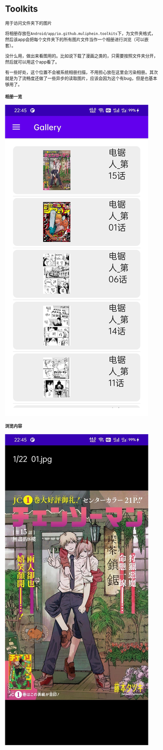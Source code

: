 # Toolkits

用于访问文件夹下的图片

将相册存放在`Android/app/io.github.muliphein.toolkits`下，为文件夹格式，然后该app会把每个文件夹下的所有图片文件当作一个相册进行浏览（可以嵌套）。

没什么用，做出来看图用的。比如说下载了漫画之类的，只需要按照文件夹分开，然后就可以用这个app看了。

有一些好处，这个位置不会被系统相册扫描，不用担心放在这里会污染相册。其次就是为了流畅度还做了一些异步的读取图片，应该会因为这个有bug，但是也基本够用了。

#### 相册一览
![Gallery](https://github.com/Muliphein/Toolkits/blob/main/assets/Gallery.jpg?imageMogr2/auto-orient/strip%7CimageView2/2/w/200)


#### 浏览内容
![Browsing](https://github.com/Muliphein/Toolkits/blob/main/assets/Browsing.jpg?imageMogr2/auto-orient/strip%7CimageView2/2/w/200)